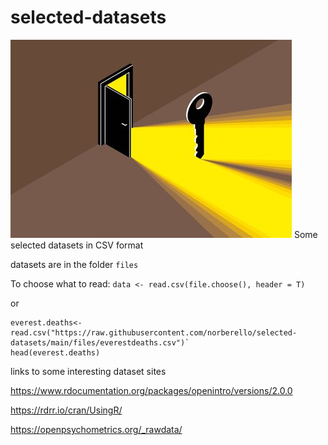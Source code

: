 # selected-datasets
<img src = "opendoor.jpg" alt = "open door image" />
Some selected datasets in CSV format

datasets are in the folder `files`

To choose what to read:
`data <- read.csv(file.choose(), header = T)`

or

```
everest.deaths<-read.csv("https://raw.githubusercontent.com/norberello/selected-datasets/main/files/everestdeaths.csv")`
head(everest.deaths)
```

links to some interesting dataset sites

<https://www.rdocumentation.org/packages/openintro/versions/2.0.0>
 
<https://rdrr.io/cran/UsingR/>

<https://openpsychometrics.org/_rawdata/>

